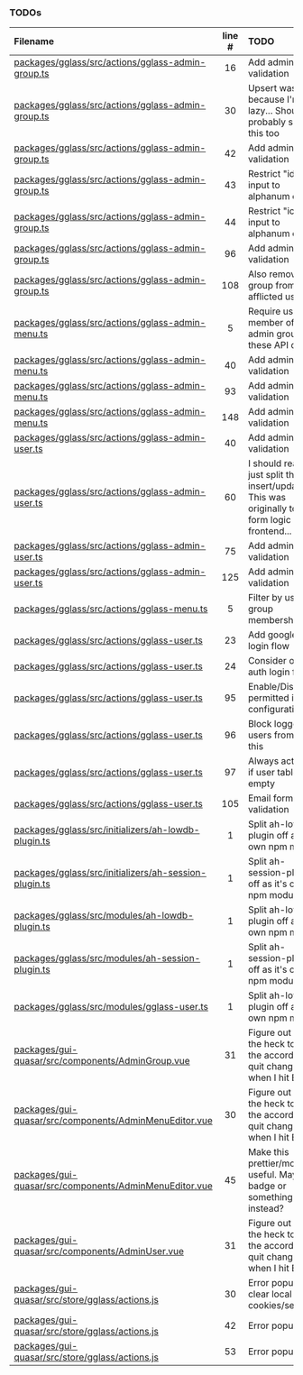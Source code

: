 ### TODOs

| Filename                                                                                                             | line # | TODO                                                                                                            |
| :------------------------------------------------------------------------------------------------------------------- | :----: | :-------------------------------------------------------------------------------------------------------------- |
| [packages/gglass/src/actions/gglass-admin-group.ts](packages/gglass/src/actions/gglass-admin-group.ts#L16)           |   16   | Add admin-level validation                                                                                      |
| [packages/gglass/src/actions/gglass-admin-group.ts](packages/gglass/src/actions/gglass-admin-group.ts#L30)           |   30   | Upsert was because I'm lazy... Should probably split this too                                                   |
| [packages/gglass/src/actions/gglass-admin-group.ts](packages/gglass/src/actions/gglass-admin-group.ts#L42)           |   42   | Add admin-level validation                                                                                      |
| [packages/gglass/src/actions/gglass-admin-group.ts](packages/gglass/src/actions/gglass-admin-group.ts#L43)           |   43   | Restrict "id" input to alphanum only                                                                            |
| [packages/gglass/src/actions/gglass-admin-group.ts](packages/gglass/src/actions/gglass-admin-group.ts#L44)           |   44   | Restrict "icon" input to alphanum only                                                                          |
| [packages/gglass/src/actions/gglass-admin-group.ts](packages/gglass/src/actions/gglass-admin-group.ts#L96)           |   96   | Add admin-level validation                                                                                      |
| [packages/gglass/src/actions/gglass-admin-group.ts](packages/gglass/src/actions/gglass-admin-group.ts#L108)          |  108   | Also remove group from all afflicted users                                                                      |
| [packages/gglass/src/actions/gglass-admin-menu.ts](packages/gglass/src/actions/gglass-admin-menu.ts#L5)              |   5    | Require user is member of admin group for these API calls                                                       |
| [packages/gglass/src/actions/gglass-admin-menu.ts](packages/gglass/src/actions/gglass-admin-menu.ts#L40)             |   40   | Add admin-level validation                                                                                      |
| [packages/gglass/src/actions/gglass-admin-menu.ts](packages/gglass/src/actions/gglass-admin-menu.ts#L93)             |   93   | Add admin-level validation                                                                                      |
| [packages/gglass/src/actions/gglass-admin-menu.ts](packages/gglass/src/actions/gglass-admin-menu.ts#L148)            |  148   | Add admin-level validation                                                                                      |
| [packages/gglass/src/actions/gglass-admin-user.ts](packages/gglass/src/actions/gglass-admin-user.ts#L40)             |   40   | Add admin-level validation                                                                                      |
| [packages/gglass/src/actions/gglass-admin-user.ts](packages/gglass/src/actions/gglass-admin-user.ts#L60)             |   60   | I should really just split this into insert/update... This was originally to save form logic on the frontend... |
| [packages/gglass/src/actions/gglass-admin-user.ts](packages/gglass/src/actions/gglass-admin-user.ts#L75)             |   75   | Add admin-level validation                                                                                      |
| [packages/gglass/src/actions/gglass-admin-user.ts](packages/gglass/src/actions/gglass-admin-user.ts#L125)            |  125   | Add admin-level validation                                                                                      |
| [packages/gglass/src/actions/gglass-menu.ts](packages/gglass/src/actions/gglass-menu.ts#L5)                          |   5    | Filter by user's group memberships                                                                              |
| [packages/gglass/src/actions/gglass-user.ts](packages/gglass/src/actions/gglass-user.ts#L23)                         |   23   | Add google auth login flow                                                                                      |
| [packages/gglass/src/actions/gglass-user.ts](packages/gglass/src/actions/gglass-user.ts#L24)                         |   24   | Consider other auth login flows                                                                                 |
| [packages/gglass/src/actions/gglass-user.ts](packages/gglass/src/actions/gglass-user.ts#L95)                         |   95   | Enable/Disable if permitted in configuration                                                                    |
| [packages/gglass/src/actions/gglass-user.ts](packages/gglass/src/actions/gglass-user.ts#L96)                         |   96   | Block logged in users from using this                                                                           |
| [packages/gglass/src/actions/gglass-user.ts](packages/gglass/src/actions/gglass-user.ts#L97)                         |   97   | Always activate if user table is empty                                                                          |
| [packages/gglass/src/actions/gglass-user.ts](packages/gglass/src/actions/gglass-user.ts#L105)                        |  105   | Email format validation                                                                                         |
| [packages/gglass/src/initializers/ah-lowdb-plugin.ts](packages/gglass/src/initializers/ah-lowdb-plugin.ts#L1)        |   1    | Split ah-lowdb-plugin off as it's own npm module                                                                |
| [packages/gglass/src/initializers/ah-session-plugin.ts](packages/gglass/src/initializers/ah-session-plugin.ts#L1)    |   1    | Split ah-session-plugin off as it's own npm module                                                              |
| [packages/gglass/src/modules/ah-lowdb-plugin.ts](packages/gglass/src/modules/ah-lowdb-plugin.ts#L1)                  |   1    | Split ah-lowdb-plugin off as it's own npm module                                                                |
| [packages/gglass/src/modules/ah-session-plugin.ts](packages/gglass/src/modules/ah-session-plugin.ts#L1)              |   1    | Split ah-session-plugin off as it's own npm module                                                              |
| [packages/gglass/src/modules/gglass-user.ts](packages/gglass/src/modules/gglass-user.ts#L1)                          |   1    | Split ah-lowdb-plugin off as it's own npm module                                                                |
| [packages/gui-quasar/src/components/AdminGroup.vue](packages/gui-quasar/src/components/AdminGroup.vue#L31)           |   31   | Figure out how the heck to get the accordion to quit changing when I hit Edit                                   |
| [packages/gui-quasar/src/components/AdminMenuEditor.vue](packages/gui-quasar/src/components/AdminMenuEditor.vue#L30) |   30   | Figure out how the heck to get the accordion to quit changing when I hit Edit                                   |
| [packages/gui-quasar/src/components/AdminMenuEditor.vue](packages/gui-quasar/src/components/AdminMenuEditor.vue#L45) |   45   | Make this prettier/more useful. Maybe a badge or something instead?                                             |
| [packages/gui-quasar/src/components/AdminUser.vue](packages/gui-quasar/src/components/AdminUser.vue#L31)             |   31   | Figure out how the heck to get the accordion to quit changing when I hit Edit                                   |
| [packages/gui-quasar/src/store/gglass/actions.js](packages/gui-quasar/src/store/gglass/actions.js#L30)               |   30   | Error popup, clear local cookies/sessions                                                                       |
| [packages/gui-quasar/src/store/gglass/actions.js](packages/gui-quasar/src/store/gglass/actions.js#L42)               |   42   | Error popup                                                                                                     |
| [packages/gui-quasar/src/store/gglass/actions.js](packages/gui-quasar/src/store/gglass/actions.js#L53)               |   53   | Error popup                                                                                                     |

